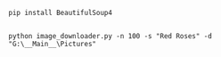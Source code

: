 
    pip install BeautifulSoup4
    

    python image_downloader.py -n 100 -s "Red Roses" -d "G:\__Main__\Pictures"
    
